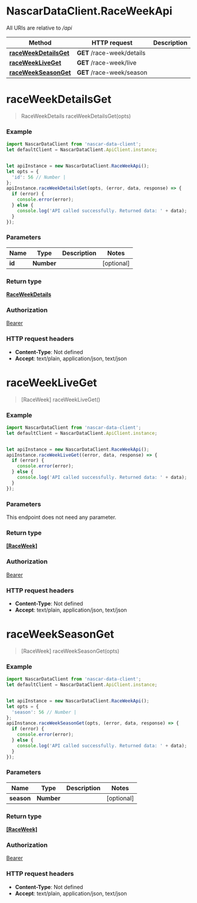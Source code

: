 # NascarDataClient.RaceWeekApi

All URIs are relative to */api*

Method | HTTP request | Description
------------- | ------------- | -------------
[**raceWeekDetailsGet**](RaceWeekApi.md#raceWeekDetailsGet) | **GET** /race-week/details | 
[**raceWeekLiveGet**](RaceWeekApi.md#raceWeekLiveGet) | **GET** /race-week/live | 
[**raceWeekSeasonGet**](RaceWeekApi.md#raceWeekSeasonGet) | **GET** /race-week/season | 

<a name="raceWeekDetailsGet"></a>
# **raceWeekDetailsGet**
> RaceWeekDetails raceWeekDetailsGet(opts)



### Example
```javascript
import NascarDataClient from 'nascar-data-client';
let defaultClient = NascarDataClient.ApiClient.instance;


let apiInstance = new NascarDataClient.RaceWeekApi();
let opts = { 
  'id': 56 // Number | 
};
apiInstance.raceWeekDetailsGet(opts, (error, data, response) => {
  if (error) {
    console.error(error);
  } else {
    console.log('API called successfully. Returned data: ' + data);
  }
});
```

### Parameters

Name | Type | Description  | Notes
------------- | ------------- | ------------- | -------------
 **id** | **Number**|  | [optional] 

### Return type

[**RaceWeekDetails**](RaceWeekDetails.md)

### Authorization

[Bearer](../README.md#Bearer)

### HTTP request headers

 - **Content-Type**: Not defined
 - **Accept**: text/plain, application/json, text/json

<a name="raceWeekLiveGet"></a>
# **raceWeekLiveGet**
> [RaceWeek] raceWeekLiveGet()



### Example
```javascript
import NascarDataClient from 'nascar-data-client';
let defaultClient = NascarDataClient.ApiClient.instance;


let apiInstance = new NascarDataClient.RaceWeekApi();
apiInstance.raceWeekLiveGet((error, data, response) => {
  if (error) {
    console.error(error);
  } else {
    console.log('API called successfully. Returned data: ' + data);
  }
});
```

### Parameters
This endpoint does not need any parameter.

### Return type

[**[RaceWeek]**](RaceWeek.md)

### Authorization

[Bearer](../README.md#Bearer)

### HTTP request headers

 - **Content-Type**: Not defined
 - **Accept**: text/plain, application/json, text/json

<a name="raceWeekSeasonGet"></a>
# **raceWeekSeasonGet**
> [RaceWeek] raceWeekSeasonGet(opts)



### Example
```javascript
import NascarDataClient from 'nascar-data-client';
let defaultClient = NascarDataClient.ApiClient.instance;


let apiInstance = new NascarDataClient.RaceWeekApi();
let opts = { 
  'season': 56 // Number | 
};
apiInstance.raceWeekSeasonGet(opts, (error, data, response) => {
  if (error) {
    console.error(error);
  } else {
    console.log('API called successfully. Returned data: ' + data);
  }
});
```

### Parameters

Name | Type | Description  | Notes
------------- | ------------- | ------------- | -------------
 **season** | **Number**|  | [optional] 

### Return type

[**[RaceWeek]**](RaceWeek.md)

### Authorization

[Bearer](../README.md#Bearer)

### HTTP request headers

 - **Content-Type**: Not defined
 - **Accept**: text/plain, application/json, text/json

